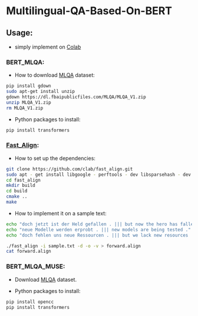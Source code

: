 # Multilingual-QA-Based-On-BERT

## Usage:

* simply implement on [Colab](http://colab.research.google.com)

### BERT_MLQA:

* How to download [MLQA](https://github.com/facebookresearch/MLQA) dataset:

```Bash
pip install gdown
sudo apt-get install unzip
gdown https://dl.fbaipublicfiles.com/MLQA/MLQA_V1.zip
unzip MLQA_V1.zip
rm MLQA_V1.zip
```

* Python packages to install:

```Bash
pip install transformers
```
### [Fast_Align](https://github.com/clab/fast_align):

* How to set up the dependencies:

```Bash
git clone https://github.com/clab/fast_align.git
sudo apt - get install libgoogle - perftools - dev libsparsehash - dev
cd fast_align
mkdir build
cd build
cmake ..
make
```

* How to implement it on a sample text:

```Bash
echo "doch jetzt ist der Held gefallen . ||| but now the hero has fallen ." >> sample.txt
echo "neue Modelle werden erprobt . ||| new models are being tested ." >> sample.txt
echo "doch fehlen uns neue Ressourcen . ||| but we lack new resources ." >> sample.txt

./fast_align -i sample.txt -d -o -v > forward.align
cat forward.align
```
### BERT_MLQA_MUSE:

* Download [MLQA](https://github.com/facebookresearch/MLQA) dataset.

* Python packages to install:

```Bash
pip install opencc
pip install transformers
```
